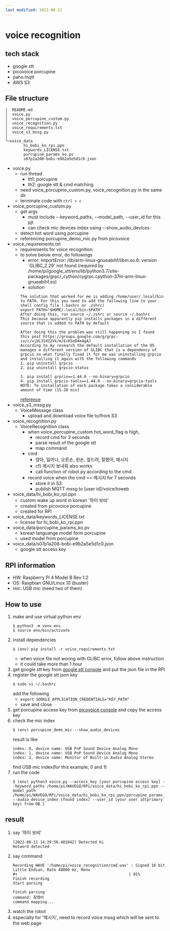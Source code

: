 ```yaml
---
last modified: 2022-08-11
---
```

# voice recognition

## tech stack
- google stt
- picovoice porcupine
- paho.mqtt
- AWS S3

## File structure
```
│  README.md
│  voice.py
│  voice_porcupine_custom.py
│  voice_recognition.py
│  voice_requirements.txt
│  voice_s3_mssg.py
│
└─voice_data
        hi_bobi_ko_rpi.ppn
        keywords_LICENSE.txt
        porcupine_params_ko.pv
        s07p1a208-bobi-e9b2a5e5d1c0.json
```
- voice.py
    - run thread
        - th1: porcupine
        - th2: google stt & cmd matching
    - need voice_porcupine_custom.py, voice_recognition.py in the same dir
    - terminate code with `ctrl + c`
- voice_porcupine_custom.py
    - get args
        - must include --keyword_paths, --model_path, --user_id for this pjt
        - can check mic devices index using --show_audio_devices
    - detect hot word using porcupine
    - referencing porcupine_demo_mic.py from picovoice
- voice_requirements.txt
    - requirements for voice recognition
    - to solve below error, do followings
        - error: ImportError: /lib/arm-linux-gnueabihf/libm.so.6: version `GLIBC_2.29' not found (required by /home/pi/google_stt/env/lib/python3.7/site-packages/grpc/_cython/cygrpc.cpython-37m-arm-linux-gnueabihf.so)
        - solution
        ```
        The solution that worked for me is adding /home/user/.local/bin to PATH. For this you need to add the following line to your shell config file (.bashrc or .zshrc)
        export PATH="$HOME/.local/bin:$PATH"
        After doing this, run source ~/.zshrc or source ~/.bashrc
        This because apparently pip installs packages in a different source that is added to PATH by default

        After doing this the problem was still happening so I found this post https://groups.google.com/g/grpc-io/c/vjbL3IdZ2Vk/m/EcKSeD4eAgAJ
        According to my research the default installation of the OS manages a different version of GLIBC that is a dependency of grpcio so what finally fixed it for me was uninstalling grpcio and installing it again with the following commands
        1. pip uninstall grpcio
        2. pip uninstall grpcio-status

        3. pip install grpcio==1.44.0 --no-binary=grpcio
        4. pip install grpcio-tools==1.44.0 --no-binary=grpcio-tools
        NOTE: Te installation of each package takes a considerable amount of time (15-20 min) 
        ```
        [reference](https://groups.google.com/g/grpc-io/c/T91EyO81c8I)
- voice_s3_mssg.py
    - VoiceMessage class
        - upload and download voice file to/from S3
- voice_recognition.py
    - VoiceRecognition class
        - when voice_porcupine_custom.hot_word_flag is high,
            - record cmd for 3 seconds 
            - parse result of the google stt
            - map command
        - cmd
            - 앉아, 일어나, 오른손, 왼손, 엎드려, 잘했어, 메시지
            - cf) 메시지 보내줘 also works
            - call function of robot.py according to the cmd
        - record voice when the cmd == 메시지 for 7 seconds
            - store it in S3
            - publish MQTT mssg to [user id]/voice/toweb
- voice_data/hi_bobi_ko_rpi.ppn
    - custom wake up word in korean '하이 보비'
    - created from picovoice porcupine
    - created for RPI
- voice_data/keywords_LICENSE.txt
    - license for hi_bobi_ko_rpi.ppn
- voice_data/porcupine_params_ko.pv
    - korean languange model form porcupine
    - used model from porcupine
- voice_data/s07p1a208-bobi-e9b2a5e5d1c0.json
    - google stt access key

## RPI information
- HW: Raspberry Pi 4 Model B Rev 1.2
- OS: Raspbian GNU/Linux 10 (buster)
- mic: USB mic (need two of them)
## How to use
1. make and use virtual python env
    ```
    $ python3 -m venv env
    $ source env/bin/activate
    ```
2. install dependencies
    ```
    $ (env) pip install -r voice_requirements.txt
    ```
    - when voice file not woring with GLIBC error, follow above instruction
    - it could take more than 1 hour
3. get google stt key from [google stt console](https://cloud.google.com/speech-to-text/docs/before-you-begin) and put the json file in the RPI
4. register the google stt json key
    ```
    $ sudo vi ~/.bashrc
    ```
    add the following
    - `export GOOGLE_APPLICATION_CREDENTIALS="KEY_PATH"`
    - save and close
5. get porcupine access key from [picovoice console](https://picovoice.ai/docs/quick-start/porcupine-python/) and copy the access key
6. check the mic index
    ```
    $ (env) porcupine_demo_mic --show_audio_devices
    ```
    result is like
    ```    
    index: 0, device name: USB PnP Sound Device Analog Mono
    index: 1, device name: USB PnP Sound Device Analog Mono
    index: 2, device name: Monitor of Built-in Audio Analog Stereo
    ```
    find USB mic index(for this example, 0 and 1)
6. run the code
    ```
    $ (env) python3 voice.py --access_key [your porcupine access key] --keyword_paths /home/pi/WAVEGO/RPi/voice_data/hi_bobi_ko_rpi.ppn --model_path /home/pi/WAVEGO/RPi/voice_data/hi_bobi_ko_rpi.ppn/porcupine_params_ko.pv --audio_device_index [found index] --user_id [your user id(primary key) from DB ]
    ```
## result
1. say '하이 보비'
    ```
    [2022-08-11 14:29:56.401842] Detected hi 
    Hotword detected
    ```
2. say command
    ```
    Recording WAVE '/home/pi/voice_recognition/cmd.wav' : Signed 16 bit Little Endian, Rate 48000 Hz, Mono
    #+                                                 | 01%
    Finish recording
    Start parsing

    Finish parsing
    command: 잘했어
    command mapping...
    ```
3. watch the robot
4. especially for '메시지', need to record voice mssg which will be sent to the web page